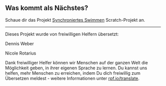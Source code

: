 ## Was kommt als Nächstes?

Schaue dir das Projekt [Synchroniertes Swimmen](https://projects.raspberrypi.org/de-DE/projects/synchronised-swimming) Scratch-Projekt an.



***
Dieses Projekt wurde von freiwilligen Helfern übersetzt:

Dennis Weber

Nicole Rotarius

Dank freiwilliger Helfer können wir Menschen auf der ganzen Welt die Möglichkeit geben, in ihrer eigenen Sprache zu lernen. Du kannst uns helfen, mehr Menschen zu erreichen, indem Du dich freiwillig zum Übersetzen meldest - weitere Informationen unter [rpf.io/translate](https://rpf.io/translate).